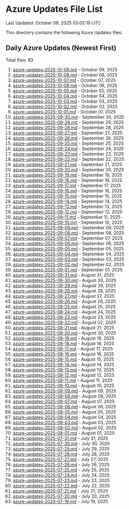 # Azure Updates File List

Last Updated: October 09, 2025 03:02:19 UTC

This directory contains the following Azure Updates files:

## Daily Azure Updates (Newest First)

Total files: 83

1. [azure-updates-2025-10-09.md](./azure-updates-2025-10-09.md) - October 09, 2025
2. [azure-updates-2025-10-08.md](./azure-updates-2025-10-08.md) - October 08, 2025
3. [azure-updates-2025-10-07.md](./azure-updates-2025-10-07.md) - October 07, 2025
4. [azure-updates-2025-10-06.md](./azure-updates-2025-10-06.md) - October 06, 2025
5. [azure-updates-2025-10-05.md](./azure-updates-2025-10-05.md) - October 05, 2025
6. [azure-updates-2025-10-04.md](./azure-updates-2025-10-04.md) - October 04, 2025
7. [azure-updates-2025-10-03.md](./azure-updates-2025-10-03.md) - October 03, 2025
8. [azure-updates-2025-10-02.md](./azure-updates-2025-10-02.md) - October 02, 2025
9. [azure-updates-2025-10-01.md](./azure-updates-2025-10-01.md) - October 01, 2025
10. [azure-updates-2025-09-30.md](./azure-updates-2025-09-30.md) - September 30, 2025
11. [azure-updates-2025-09-29.md](./azure-updates-2025-09-29.md) - September 29, 2025
12. [azure-updates-2025-09-28.md](./azure-updates-2025-09-28.md) - September 28, 2025
13. [azure-updates-2025-09-27.md](./azure-updates-2025-09-27.md) - September 27, 2025
14. [azure-updates-2025-09-26.md](./azure-updates-2025-09-26.md) - September 26, 2025
15. [azure-updates-2025-09-25.md](./azure-updates-2025-09-25.md) - September 25, 2025
16. [azure-updates-2025-09-24.md](./azure-updates-2025-09-24.md) - September 24, 2025
17. [azure-updates-2025-09-23.md](./azure-updates-2025-09-23.md) - September 23, 2025
18. [azure-updates-2025-09-22.md](./azure-updates-2025-09-22.md) - September 22, 2025
19. [azure-updates-2025-09-21.md](./azure-updates-2025-09-21.md) - September 21, 2025
20. [azure-updates-2025-09-20.md](./azure-updates-2025-09-20.md) - September 20, 2025
21. [azure-updates-2025-09-19.md](./azure-updates-2025-09-19.md) - September 19, 2025
22. [azure-updates-2025-09-18.md](./azure-updates-2025-09-18.md) - September 18, 2025
23. [azure-updates-2025-09-17.md](./azure-updates-2025-09-17.md) - September 17, 2025
24. [azure-updates-2025-09-16.md](./azure-updates-2025-09-16.md) - September 16, 2025
25. [azure-updates-2025-09-15.md](./azure-updates-2025-09-15.md) - September 15, 2025
26. [azure-updates-2025-09-14.md](./azure-updates-2025-09-14.md) - September 14, 2025
27. [azure-updates-2025-09-13.md](./azure-updates-2025-09-13.md) - September 13, 2025
28. [azure-updates-2025-09-12.md](./azure-updates-2025-09-12.md) - September 12, 2025
29. [azure-updates-2025-09-11.md](./azure-updates-2025-09-11.md) - September 11, 2025
30. [azure-updates-2025-09-10.md](./azure-updates-2025-09-10.md) - September 10, 2025
31. [azure-updates-2025-09-09.md](./azure-updates-2025-09-09.md) - September 09, 2025
32. [azure-updates-2025-09-08.md](./azure-updates-2025-09-08.md) - September 08, 2025
33. [azure-updates-2025-09-07.md](./azure-updates-2025-09-07.md) - September 07, 2025
34. [azure-updates-2025-09-06.md](./azure-updates-2025-09-06.md) - September 06, 2025
35. [azure-updates-2025-09-05.md](./azure-updates-2025-09-05.md) - September 05, 2025
36. [azure-updates-2025-09-04.md](./azure-updates-2025-09-04.md) - September 04, 2025
37. [azure-updates-2025-09-03.md](./azure-updates-2025-09-03.md) - September 03, 2025
38. [azure-updates-2025-09-02.md](./azure-updates-2025-09-02.md) - September 02, 2025
39. [azure-updates-2025-09-01.md](./azure-updates-2025-09-01.md) - September 01, 2025
40. [azure-updates-2025-08-31.md](./azure-updates-2025-08-31.md) - August 31, 2025
41. [azure-updates-2025-08-30.md](./azure-updates-2025-08-30.md) - August 30, 2025
42. [azure-updates-2025-08-29.md](./azure-updates-2025-08-29.md) - August 29, 2025
43. [azure-updates-2025-08-28.md](./azure-updates-2025-08-28.md) - August 28, 2025
44. [azure-updates-2025-08-27.md](./azure-updates-2025-08-27.md) - August 27, 2025
45. [azure-updates-2025-08-26.md](./azure-updates-2025-08-26.md) - August 26, 2025
46. [azure-updates-2025-08-25.md](./azure-updates-2025-08-25.md) - August 25, 2025
47. [azure-updates-2025-08-24.md](./azure-updates-2025-08-24.md) - August 24, 2025
48. [azure-updates-2025-08-23.md](./azure-updates-2025-08-23.md) - August 23, 2025
49. [azure-updates-2025-08-22.md](./azure-updates-2025-08-22.md) - August 22, 2025
50. [azure-updates-2025-08-21.md](./azure-updates-2025-08-21.md) - August 21, 2025
51. [azure-updates-2025-08-20.md](./azure-updates-2025-08-20.md) - August 20, 2025
52. [azure-updates-2025-08-19.md](./azure-updates-2025-08-19.md) - August 19, 2025
53. [azure-updates-2025-08-18.md](./azure-updates-2025-08-18.md) - August 18, 2025
54. [azure-updates-2025-08-17.md](./azure-updates-2025-08-17.md) - August 17, 2025
55. [azure-updates-2025-08-16.md](./azure-updates-2025-08-16.md) - August 16, 2025
56. [azure-updates-2025-08-15.md](./azure-updates-2025-08-15.md) - August 15, 2025
57. [azure-updates-2025-08-14.md](./azure-updates-2025-08-14.md) - August 14, 2025
58. [azure-updates-2025-08-13.md](./azure-updates-2025-08-13.md) - August 13, 2025
59. [azure-updates-2025-08-12.md](./azure-updates-2025-08-12.md) - August 12, 2025
60. [azure-updates-2025-08-11.md](./azure-updates-2025-08-11.md) - August 11, 2025
61. [azure-updates-2025-08-10.md](./azure-updates-2025-08-10.md) - August 10, 2025
62. [azure-updates-2025-08-09.md](./azure-updates-2025-08-09.md) - August 09, 2025
63. [azure-updates-2025-08-08.md](./azure-updates-2025-08-08.md) - August 08, 2025
64. [azure-updates-2025-08-07.md](./azure-updates-2025-08-07.md) - August 07, 2025
65. [azure-updates-2025-08-06.md](./azure-updates-2025-08-06.md) - August 06, 2025
66. [azure-updates-2025-08-05.md](./azure-updates-2025-08-05.md) - August 05, 2025
67. [azure-updates-2025-08-04.md](./azure-updates-2025-08-04.md) - August 04, 2025
68. [azure-updates-2025-08-03.md](./azure-updates-2025-08-03.md) - August 03, 2025
69. [azure-updates-2025-08-02.md](./azure-updates-2025-08-02.md) - August 02, 2025
70. [azure-updates-2025-08-01.md](./azure-updates-2025-08-01.md) - August 01, 2025
71. [azure-updates-2025-07-31.md](./azure-updates-2025-07-31.md) - July 31, 2025
72. [azure-updates-2025-07-30.md](./azure-updates-2025-07-30.md) - July 30, 2025
73. [azure-updates-2025-07-29.md](./azure-updates-2025-07-29.md) - July 29, 2025
74. [azure-updates-2025-07-28.md](./azure-updates-2025-07-28.md) - July 28, 2025
75. [azure-updates-2025-07-27.md](./azure-updates-2025-07-27.md) - July 27, 2025
76. [azure-updates-2025-07-26.md](./azure-updates-2025-07-26.md) - July 26, 2025
77. [azure-updates-2025-07-25.md](./azure-updates-2025-07-25.md) - July 25, 2025
78. [azure-updates-2025-07-24.md](./azure-updates-2025-07-24.md) - July 24, 2025
79. [azure-updates-2025-07-23.md](./azure-updates-2025-07-23.md) - July 23, 2025
80. [azure-updates-2025-07-22.md](./azure-updates-2025-07-22.md) - July 22, 2025
81. [azure-updates-2025-07-21.md](./azure-updates-2025-07-21.md) - July 21, 2025
82. [azure-updates-2025-07-20.md](./azure-updates-2025-07-20.md) - July 20, 2025
83. [azure-updates-2025-07-19.md](./azure-updates-2025-07-19.md) - July 19, 2025
